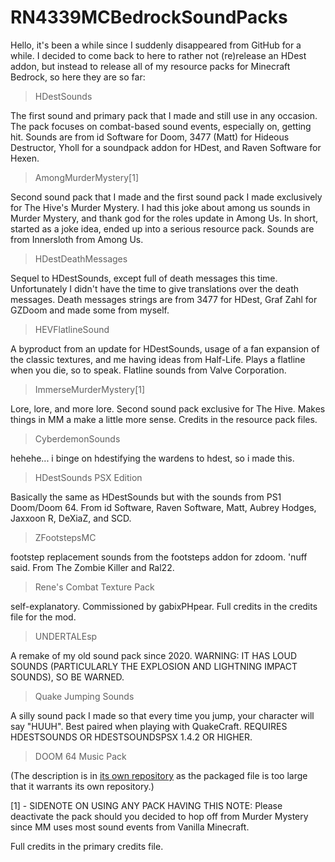 # RN4339MCBedrockSoundPacks

Hello, it's been a while since I suddenly disappeared from GitHub for a while. I decided to come 
back to here to rather not (re)release an HDest addon, but instead to release all of my 
resource packs for Minecraft Bedrock, so here they are so far:

> HDestSounds

The first sound and primary pack that I made and still use in any occasion. The pack focuses on combat-based sound events, especially on, getting hit. Sounds are from id Software for Doom, 3477 (Matt) for Hideous Destructor, Yholl for a soundpack addon for HDest, and Raven Software for Hexen.


> AmongMurderMystery[1]

Second sound pack that I made and the first sound pack I made exclusively for The Hive's Murder Mystery. I had this joke about among us sounds in Murder Mystery, and thank god for the roles update in Among Us. In short, started as a joke idea, ended up into a serious resource pack. Sounds are from Innersloth from Among Us.


> HDestDeathMessages

Sequel to HDestSounds, except full of death messages this time. Unfortunately I didn't have the time to give translations over the death messages. Death messages strings are from 3477 for HDest, Graf Zahl for GZDoom and made some from myself.


> HEVFlatlineSound

A byproduct from an update for HDestSounds, usage of a fan expansion of the classic textures, and me having ideas from Half-Life. Plays a flatline when you die, so to speak. Flatline sounds from Valve Corporation.


> ImmerseMurderMystery[1]

Lore, lore, and more lore. Second sound pack exclusive for The Hive. Makes things in MM a make a little more sense. Credits in the resource pack files.


>CyberdemonSounds

hehehe...
i binge on hdestifying the wardens to hdest, so i made this.


>HDestSounds PSX Edition 

Basically the same as HDestSounds but with the sounds from PS1 Doom/Doom 64. From id Software, Raven Software, Matt, Aubrey Hodges, Jaxxoon R, DeXiaZ, and SCD.


>ZFootstepsMC

footstep replacement sounds from the footsteps addon for zdoom. 'nuff said. From The Zombie Killer and Ral22.


>Rene's Combat Texture Pack

self-explanatory. Commissioned by gabixPHpear. Full credits in the credits file for the mod.


>UNDERTALEsp

A remake of my old sound pack since 2020.
WARNING: IT HAS LOUD SOUNDS (PARTICULARLY THE EXPLOSION AND LIGHTNING IMPACT SOUNDS), SO BE WARNED.


> Quake Jumping Sounds

A silly sound pack I made so that every time you jump, your character will say "HUUH". Best paired
when playing with QuakeCraft. REQUIRES HDESTSOUNDS OR HDESTSOUNDSPSX 1.4.2 OR HIGHER.


> DOOM 64 Music Pack

(The description is in [its own repository](https://github.com/Renegade4339/D64MusicPack/tree/main) as the packaged file is too large that it warrants its own repository.)


[1] - SIDENOTE ON USING ANY PACK HAVING THIS NOTE: Please deactivate the pack should you decided to hop off from Murder Mystery since MM uses most sound events from Vanilla Minecraft.

Full credits in the primary credits file.
